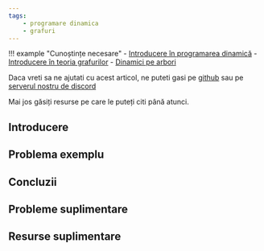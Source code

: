 ```yaml
---
tags:
    - programare dinamica
    - grafuri
---
```


!!! example "Cunoștințe necesare"
    - [Introducere în programarea dinamică](https://edu.roalgo.ro/usor/intro-dp/)
    - [Introducere în teoria grafurilor](https://edu.roalgo.ro/usor/graphs/)
    - [Dinamici pe arbori](https://edu.roalgo.ro/dificil/tree-dp/)

Daca vreti sa ne ajutati cu acest articol, ne puteti gasi pe
[github](https://github.com/roalgo-discord/arhiva-educationala) sau pe [serverul
nostru de discord](https://discord.gg/vdDRSmg3fC)

Mai jos găsiți resurse pe care le puteți citi până atunci.

## Introducere

## Problema exemplu

## Concluzii

## Probleme suplimentare

## Resurse suplimentare
